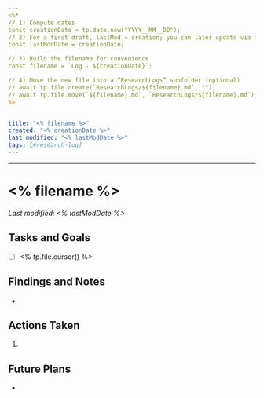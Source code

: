 ```yaml
---
<%* 
// 1) Compute dates
const creationDate = tp.date.now("YYYY__MM__DD");
// 2) For a first draft, lastMod = creation; you can later update via a save-trigger
const lastModDate = creationDate;

// 3) Build the filename for convenience
const filename = `Log - ${creationDate}`;

// 4) Move the new file into a “ResearchLogs” subfolder (optional)
// await tp.file.create(`ResearchLogs/${filename}.md`, ""); 
// await tp.file.move(`${filename}.md`, `ResearchLogs/${filename}.md`);
%>


title: "<% filename %>"
created: "<% creationDate %>"
last_modified: "<% lastModDate %>"
tags: [#research-log]
---
```


---
# <% filename %>  
_Last modified: <% lastModDate %>_

## Tasks and Goals
- [ ] <% tp.file.cursor() %>

## Findings and Notes
- 

## Actions Taken
1. 

## Future Plans
- 
